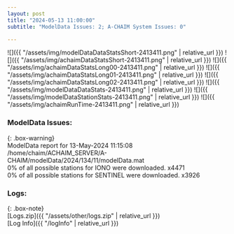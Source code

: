 ```yaml
---
layout: post
title: "2024-05-13 11:00:00"
subtitle: "ModelData Issues: 2; A-CHAIM System Issues: 0"

---
```


![]({{ "/assets/img/modelDataDataStatsShort-2413411.png" | relative_url }})
![]({{ "/assets/img/achaimDataStatsShort-2413411.png" | relative_url }})
![]({{ "/assets/img/achaimDataStatsLong00-2413411.png" | relative_url }})
![]({{ "/assets/img/achaimDataStatsLong01-2413411.png" | relative_url }})
![]({{ "/assets/img/achaimDataStatsLong02-2413411.png" | relative_url }})
![]({{ "/assets/img/modelDataDataStats-2413411.png" | relative_url }})
![]({{ "/assets/img/modelDataStationStats-2413411.png" | relative_url }})
![]({{ "/assets/img/achaimRunTime-2413411.png" | relative_url }})


### ModelData Issues:  
  
{: .box-warning}  
 ModelData report for 13-May-2024 11:15:08   
 /home/chaim/ACHAIM_SERVER/A-CHAIM/modelData/2024/134/11/modelData.mat   
 0% of all possible stations for IONO were downloaded. x4471   
 0% of all possible stations for SENTINEL were downloaded. x3926   
  


### Logs:  
  
{: .box-note}  
[Logs.zip]({{ "/assets/other/logs.zip" | relative_url }})  
[Log Info]({{ "/logInfo" | relative_url }})  

